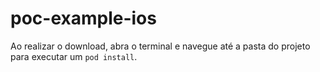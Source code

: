 # poc-example-ios

Ao realizar o download, abra o terminal e navegue até a pasta do projeto para executar um ``pod install``.
